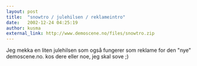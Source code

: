 ```yaml
---
layout: post
title:  "snowtro / julehilsen / reklameintro"
date:   2002-12-24 04:25:19
author: kusma
external_link: http://www.demoscene.no/files/snowtro.zip
---
```

Jeg mekka en liten julehilsen som også fungerer som reklame for den
"nye" demoscene.no. kos dere eller noe, jeg skal sove ;)

